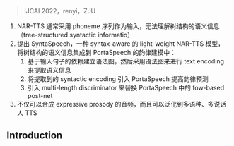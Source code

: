 > IJCAI 2022，renyi，ZJU

1. NAR-TTS 通常采用 phoneme 序列作为输入，无法理解树结构的语义信息（tree-structured syntactic informatio）
2. 提出 SyntaSpeech，一种 syntax-aware 的 light-weight NAR-TTS 模型，将树结构的语义信息集成到 PortaSpeech 的韵律建模中：
	1. 基于输入句子的依赖建立语法图，然后采用语法图来进行 text encoding 来提取语义信息
	2. 将提取到的 syntactic encoding 引入 PortaSpeech 提高韵律预测
	3. 引入 multi-length discriminator 来替换 PortaSpeech 中的 fow-based post-net
3. 不仅可以合成 expressive prosody 的音频，而且可以泛化到多语种、多说话人 TTS

## Introduction

